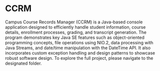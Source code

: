 # CCRM
Campus Course Records Manager (CCRM) is a Java-based console application designed to efficiently handle student information, course details, enrollment processes, grading, and transcript generation. The program demonstrates key Java SE features such as object-oriented programming concepts, file operations using NIO.2, data processing with Java Streams, and date/time manipulation with the DateTime API. It also incorporates custom exception handling and design patterns to showcase robust software design. To explore the full project, please navigate to the designated folder.
